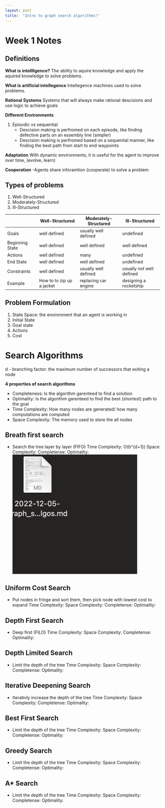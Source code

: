 ```yaml
---
layout: post
title:  "Intro to graph search algorithms!"
---
```


# Week 1 Notes

## Definitions 
**What is intellligence?**
The ability to aquire knowledge and apply the aquired knowledge to solve problems.

**What is artificial intellegence**
Intellegence machines used to solve problems.

**Rational Systems**
Systems that will always make rational descisions and use logic to achieve goals 

**Different Environments**
1. Episodic vs sequential 
    - Descision making is perfromed on each episode, like finding defective parts on an essembly line (simpler)
    - Descision making is perfromed based on a sequential manner, like finding the best path from start to end waypoints

**Adaptation** 
With dynamic environments, it is useful for the agent to improve over time, (evolve, learn)

**Cooperation**
-Agents share inforamtion (cooperate) to solve a problem

## Types of problems
1. Well-Structured 
2. Moderately-Structured
3. Ill-Structured 

|                 | Well-Structured           | Moderately-Structured | Ill-Structured           |
|-----------------|---------------------------|-----------------------|--------------------------|
| Goals           | well defined              | usually well defined  | undefined                |
| Beginning State | well defined              | well defined          | well defined             |
| Actions         | well defined              | many                  | undefined                |
| End State       | well defined              | well defined          | undefined                |
| Constraints     | well defined              | usually well defined  | usually not well defined |
| Example         | How to to zip up a jacket | replacing car engine  | designing a rocketship   |


## Problem Formulation
1. State Space: the environment that an agent is working in 
2. Initial State
3. Goal state
4. Actions
5. Cost

# Search Algorithms 
d - branching factor: the maximum number of successors that exiting a node 

**4 properties of search algorithms** 
- Completeness: Is the algorithm garenteed to find a solution 
- Optimality: Is the algorithm garenteed to find the best (shortest) path to the goal
- Time Complexity: How many nodes are generated/ how many computations are computed 
- Space Complexity: The memory used to store the all nodes

## Breath first search
- Search the tree layer by layer (FIFO)
Time Complexity: O(b^{d+1}) 
Space Complexity:
Completense:
Optimality: 
![Drag Racing](test.png)


## Uniform Cost Search
- Put nodes in fringe and sort them, then pick node with lowest cost to expand
Time Complexity: 
Space Complexity:
Completense:
Optimality: 

## Depth First Search
- Deep first (FILO)
Time Complexity: 
Space Complexity:
Completense:
Optimality: 

## Depth Limited Search
- Limit the depth of the tree 
Time Complexity: 
Space Complexity:
Completense:
Optimality: 

## Iterative Deepening Search
- Iterativly increase the depth of the tree
Time Complexity: 
Space Complexity:
Completense:
Optimality: 

## Best First Search
- Limit the depth of the tree 
Time Complexity: 
Space Complexity:
Completense:
Optimality: 


## Greedy Search
- Limit the depth of the tree 
Time Complexity: 
Space Complexity:
Completense:
Optimality: 

## A* Search
- Limit the depth of the tree 
Time Complexity: 
Space Complexity:
Completense:
Optimality: 